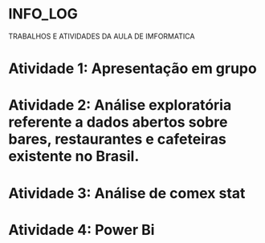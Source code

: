 # INFO_LOG
TRABALHOS E ATIVIDADES DA AULA DE IMFORMATICA
# Atividade 1: Apresentação em grupo

# Atividade 2: Análise exploratória  referente a dados abertos sobre bares, restaurantes e cafeteiras existente no Brasil.
# Atividade 3: Análise de comex stat
# Atividade 4: Power Bi